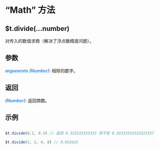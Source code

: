 # “Math” 方法

## $t.divide(...number)

对传入的数值求商（解决了浮点数精度问题）。

## 参数

<i style="color: #3492ff;font-weight: 700;">arguments (Number)</i>: 相除的数字。

## 返回

<i style="color: #3492ff;font-weight: 700;">(Number)</i>: 返回商数。

## 示例

```javascript

$t.divide(0.1, 0.3) // 返回 0.333333333333 而不是 0.33333333333333337

$t.divide(1, 2, 4, 8) // 0.015625

```
